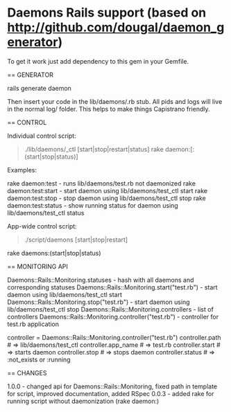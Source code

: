 Daemons Rails support (based on http://github.com/dougal/daemon_generator)
================

To get it work just add dependency to this gem in your Gemfile.

== GENERATOR

rails generate daemon <name>

Then insert your code in the lib/daemons/<name>.rb stub. All pids and logs will live in the normal log/ folder. This helps to make things Capistrano friendly.

== CONTROL

Individual control script:

  > ./lib/daemons/<name>_ctl [start|stop|restart|status]
  > rake daemon:<name>[:(start|stop|status)]

Examples:

  rake daemon:test - runs lib/daemons/test.rb not daemonized
  rake daemon:test:start - start daemon using lib/daemons/test_ctl start
  rake daemon:test:stop - stop daemon using lib/daemons/test_ctl stop
  rake daemon:test:status - show running status for daemon using lib/daemons/test_ctl status

App-wide control script:
  
  > ./script/daemons [start|stop|restart]

  rake daemons:(start|stop|status)

== MONITORING API

  Daemons::Rails::Monitoring.statuses - hash with all daemons and corresponding statuses
  Daemons::Rails::Monitoring.start("test.rb") - start daemon using lib/daemons/test_ctl start
  Daemons::Rails::Monitoring.stop("test.rb") - start daemon using lib/daemons/test_ctl stop
  Daemons::Rails::Monitoring.controllers - list of controllers
  Daemons::Rails::Monitoring.controller("test.rb") - controller for test.rb application
  
  controller = Daemons::Rails::Monitoring.controller("test.rb")
  controller.path # => lib/daemons/test_ctl
  controller.app_name # => test.rb
  controller.start # => starts daemon
  controller.stop # => stops daemon
  controller.status # => :not_exists or :running

== CHANGES

1.0.0 - changed api for Daemons::Rails::Monitoring, fixed path in template for script, improved documentation, added RSpec
0.0.3 - added rake for running script without daemonization (rake daemon:<name>)